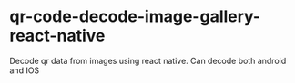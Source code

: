 # qr-code-decode-image-gallery-react-native
Decode qr data from images using react native. Can decode both android and IOS
